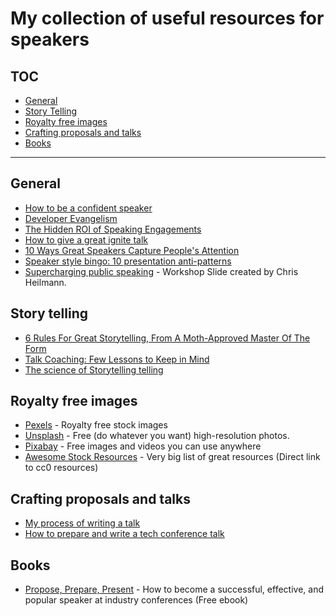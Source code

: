 # My collection of useful resources for speakers

## TOC
* [General](#general)
* [Story Telling](#story-telling)
* [Royalty free images](#royalty-free-images)
* [Crafting proposals and talks](#crafting-proposals-and-talks)
* [Books](#books)

-----

## General
* [How to be a confident speaker](http://blog.sqisland.com/2012/06/how-to-be-confident-speaker.html)
* [Developer Evangelism](http://developer-evangelism.com/)
* [The Hidden ROI of Speaking Engagements](https://contently.com/strategist/2016/03/30/hidden-roi-speaking-engagements/)
* [How to give a great ignite talk](http://scottberkun.com/2009/how-to-give-a-great-ignite-talk/)
* [10 Ways Great Speakers Capture People's Attention](http://www.inc.com/sims-wyeth/how-to-capture-and-hold-audience-attention.html)
* [Speaker style bingo: 10 presentation anti-patterns](https://www.troyhunt.com/speaker-style-bingo-10-presentation/)
* [Supercharging public speaking](https://www.slideshare.net/cheilmann/supercharging-public-speaking) - Workshop Slide created by Chris Heilmann.

## Story telling
* [6 Rules For Great Storytelling, From A Moth-Approved Master Of The Form](http://www.fastcompany.com/3052152/how-i-get-it-done/6-rules-for-great-storytelling-from-a-moth-approved-master-of-the-form)
* [Talk Coaching: Few Lessons to Keep in Mind](http://gloriadwomoh.me/blog/lessons-talk-coaching-session/)
* [The science of Storytelling telling](https://blog.bufferapp.com/science-of-storytelling-why-telling-a-story-is-the-most-powerful-way-to-activate-our-brains)

## Royalty free images
* [Pexels](https://www.pexels.com) - Royalty free stock images  
* [Unsplash](https://unsplash.com/) - Free (do whatever you want) high-resolution photos.  
* [Pixabay](https://pixabay.com/) - Free images and videos you can use anywhere  
* [Awesome Stock Resources](https://github.com/neutraltone/awesome-stock-resources#cc0-license) - Very big list of great resources (Direct link to cc0 resources)

## Crafting proposals and talks
* [My process of writing a talk](https://medium.com/@skamille/my-process-writing-a-talk-de55a870f2e7#.mynj3bc92)
* [How to prepare and write a tech conference talk](http://wunder.schoenaberselten.com/2016/02/16/how-to-prepare-and-write-a-tech-conference-talk/)

## Books
* [Propose, Prepare, Present](http://shop.oreilly.com/product/0636920027096.do) - How to become a successful, effective, and popular speaker at industry conferences (Free ebook)


